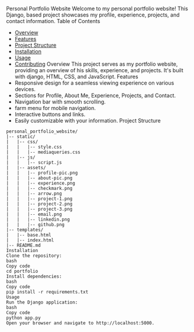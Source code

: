 Personal Portfolio Website
Welcome to my personal portfolio website! This Django, based project showcases my profile, experience, projects, and contact information.
Table of Contents
- [Overview](#overview)
- [Features](#features)
- [Project Structure](#project-structure)
- [Installation](#installation)
- [Usage](#usage)
- [Contributing](#contributing)
Overview
This project serves as my portfolio website, providing an overview of his skills, experience, and projects. It's built with django, HTML, CSS, and JavaScript.
Features
- Responsive design for a seamless viewing experience on various devices.
- Sections for Profile, About Me, Experience, Projects, and Contact.
- Navigation bar with smooth scrolling.
- farm menu for mobile navigation.
- Interactive buttons and links.
- Easily customizable with your information.
Project Structure
```plaintext
personal_portfolio_website/
|-- static/
|   |-- css/
|   |   |-- style.css
|   |   |-- mediaqueries.css
|   |-- js/
|   |   |-- script.js
|   |-- assets/
|   |   |-- profile-pic.png
|   |   |-- about-pic.png
|   |   |-- experience.png
|   |   |-- checkmark.png
|   |   |-- arrow.png
|   |   |-- project-1.png
|   |   |-- project-2.png
|   |   |-- project-3.png
|   |   |-- email.png
|   |   |-- linkedin.png
|   |   |-- github.png
|-- templates/
|   |-- base.html
|   |-- index.html
|-- README.md
Installation
Clone the repository:
bash
Copy code
cd portfolio
Install dependencies:
bash
Copy code
pip install -r requirements.txt
Usage
Run the Django application:
bash
Copy code
python app.py
Open your browser and navigate to http://localhost:5000.
